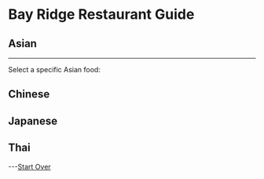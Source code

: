 # Bay Ridge Restaurant Guide
## Asian
---
Select a specific Asian food:
## Chinese
## Japanese
## Thai
---[Start Over](../home.md)